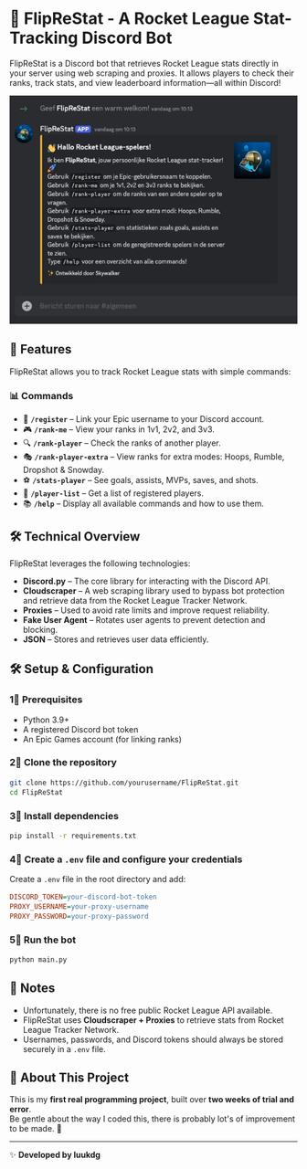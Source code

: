 # 🚀 FlipReStat - A Rocket League Stat-Tracking Discord Bot  

FlipReStat is a Discord bot that retrieves Rocket League stats directly in your server using web scraping and proxies. It allows players to check their ranks, track stats, and view leaderboard information—all within Discord!  

![Bot Demo](img/demo.gif)

## 📌 Features  

FlipReStat allows you to track Rocket League stats with simple commands:  

### 📊 Commands 
- 🔗 **`/register`** – Link your Epic username to your Discord account.  
- 🎮 **`/rank-me`** – View your ranks in 1v1, 2v2, and 3v3.  
- 🔍 **`/rank-player`** – Check the ranks of another player.  
- 🎭 **`/rank-player-extra`** – View ranks for extra modes: Hoops, Rumble, Dropshot & Snowday.   
- ⚽ **`/stats-player`** – See goals, assists, MVPs, saves, and shots.  
- 📝 **`/player-list`** – Get a list of registered players.  
- 📚 **`/help`** – Display all available commands and how to use them.  

## 🛠️ Technical Overview  

FlipReStat leverages the following technologies:  

*   **Discord.py** – The core library for interacting with the Discord API.  
*   **Cloudscraper** – A web scraping library used to bypass bot protection and retrieve data from the Rocket League Tracker Network.  
*   **Proxies** – Used to avoid rate limits and improve request reliability.  
*   **Fake User Agent** – Rotates user agents to prevent detection and blocking.  
*   **JSON** – Stores and retrieves user data efficiently.  

## 🛠️ Setup & Configuration  

### 1⃣ Prerequisites  
- Python 3.9+  
- A registered Discord bot token  
- An Epic Games account (for linking ranks)  

### 2⃣ Clone the repository  
```sh  
git clone https://github.com/yourusername/FlipReStat.git  
cd FlipReStat  
```

### 3⃣ Install dependencies  
```sh  
pip install -r requirements.txt  
```

### 4⃣ Create a `.env` file and configure your credentials  
Create a `.env` file in the root directory and add:  
```ini  
DISCORD_TOKEN=your-discord-bot-token  
PROXY_USERNAME=your-proxy-username  
PROXY_PASSWORD=your-proxy-password  
```

### 5⃣ Run the bot  
```sh  
python main.py  
```

## 📌 Notes  

- Unfortunately, there is no free public Rocket League API available.  
- FlipReStat uses **Cloudscraper + Proxies** to retrieve stats from Rocket League Tracker Network.  
- Usernames, passwords, and Discord tokens should always be stored securely in a `.env` file.  

## 🎯 About This Project  

This is my **first real programming project**, built over **two weeks of trial and error**.  
Be gentle about the way I coded this, there is probably lot's of improvement to be made. 🚀  

---

✨ **Developed by luukdg**  
